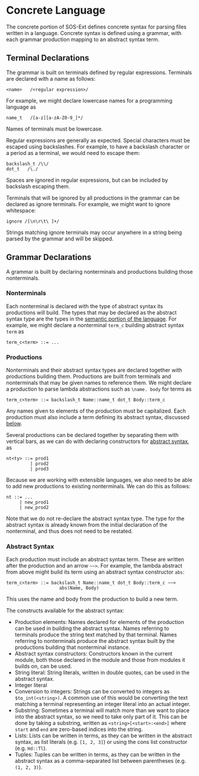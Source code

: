 # Concrete Language
The concrete portion of SOS-Ext defines concrete syntax for parsing
files written in a language.  Concrete syntax is defined using a
grammar, with each grammar production mapping to an abstract syntax
term.


## Terminal Declarations
The grammar is built on terminals defined by regular expressions.
Terminals are declared with a name as follows:
```
<name>   /<regular expression>/
```
For example, we might declare lowercase names for a programming
language as
```
name_t   /[a-z][a-zA-Z0-9_]*/
```
Names of terminals must be lowercase.

Regular expressions are generally as expected.  Special characters
must be escaped using backslashes.  For example, to have a backslash
character or a period as a terminal, we would need to escape them:
```
backslash_t /\\/
dot_t   /\./
```
Spaces are ignored in regular expressions, but can be included by
backslash escaping them.

Terminals that will be ignored by all productions in the grammar can
be declared as ignore terminals.  For example, we might want to ignore
whitespace:
```
ignore /[\n\r\t\ ]+/
```
Strings matching ignore terminals may occur anywhere in a string being
parsed by the grammar and will be skipped.


## Grammar Declarations
A grammar is built by declaring nonterminals and productions building
those nonterminals.

### Nonterminals
Each nonterminal is declared with the type of abstract syntax its
productions will build.  The types that may be declared as the
abstract syntax type are the types in the [semantic portion of the
language](../semantic/syntax.md).  For example, we might declare a
nonterminal `term_c` building abstract syntax `term` as
```
term_c<term> ::= ...
```

### Productions
Nonterminals and their abstract syntax types are declared together
with productions building them.  Productions are built from terminals
and nonterminals that may be given names to reference them.  We might
declare a production to parse lambda abstractions such as
`\name. body` for terms as
```
term_c<term> ::= backslash_t Name::name_t dot_t Body::term_c
```
Any names given to elements of the production must be capitalized.
Each production must also include a term defining its abstract syntax,
discussed [below](#abstract-syntax).

Several productions can be declared together by separating them with
vertical bars, as we can do with declaring constructors for [abstract
syntax](../semantic/syntax.md), as
```
nt<ty> ::= prod1
         | prod2
         | prod3
```

Because we are working with extensible languages, we also need to be
able to add new productions to existing nonterminals.  We can do this
as follows:
```
nt ::= ...
     | new_prod1
     | new_prod2
```
Note that we do not re-declare the abstract syntax type.  The type for
the abstract syntax is already known from the initial declaration of
the nonterminal, and thus does not need to be restated.

### Abstract Syntax
Each production must include an abstract syntax term.  These are
written after the production and an arrow `~~>`.  For example, the
lambda abstract from above might build its term using an abstract
syntax constructor `abs`:
```
term_c<term> ::= backslash_t Name::name_t dot_t Body::term_c ~~>
                    abs(Name, Body)
```
This uses the name and body from the production to build a new term.

The constructs available for the abstract syntax:
* Production elements:  Names declared for elements of the production
  can be used in building the abstract syntax.  Names referring to
  terminals produce the string text matched by that terminal.  Names
  referring to nonterminals produce the abstract syntax built by the
  productions building that nonterminal instance.
* Abstract syntax constructors:  Constructors known in the current
  module, both those declared in the module and those from modules it
  builds on, can be used.
* String literal:  String literals, written in double quotes, can be
  used in the abstract syntax.
* Integer literal
* Conversion to integers:  Strings can be converted to integers as
  `$to_int(<string>)`.  A common use of this would be converting the
  text matching a terminal representing an integer literal into an
  actual integer.
* Substring:  Sometimes a terminal will match more than we want to
  place into the abstract syntax, so we need to take only part of it.
  This can be done by taking a substring, written as
  `<string>[<start>:<end>]` where `start` and `end` are zero-based
  indices into the string.
* Lists:  Lists can be written in terms, as they can be written in the
  abstract syntax, as list literals (e.g. `[1, 2, 3]`) or using the
  cons list constructor (e.g. `Hd::Tl`).
* Tuples:  Tuples can be written in terms, as they can be written in
  the abstract syntax as a comma-separated list between parentheses
  (e.g. `(1, 2, 3)`).
